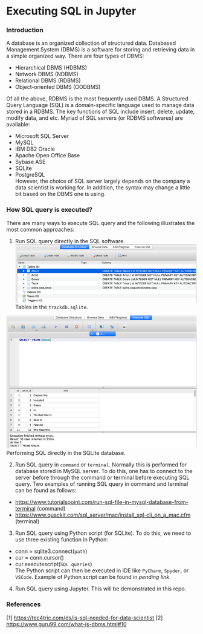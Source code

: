 # Executing SQL in Jupyter
### Introduction
A database is an organized collection of structured data. Databased Management System (DBMS) is a software for storing and retrieving data in a simple organized way. There are four types of DBMS: <br/>
* Hierarchical DBMS (HDBMS)
* Network DBMS (NDBMS)
* Relational DBMS (RDBMS)
* Object-oriented DBMS (OODBMS) <br/>

Of all the above, RDBMS is the most frequently used DBMS. A Structured Query Language (SQL) is a domain-specific language used to manage data stored in a RDBMS. The key functions of SQL include insert, delete, update, modify data, and etc. Myriad of SQL servers (or RDBMS softwares) are available: <br/>

* Microsoft SQL Server
* MySQL
* IBM DB2 Oracle
* Apache Open Office Base
* Sybase ASE
* SQLite
* PostgreSQL <br/>
However, the choice of SQL server largely depends on the company a data scientist is working for. In addition, the syntax may change a little bit based on the DBMS one is using.

### How SQL query is executed?
There are many ways to execute SQL query and the following illustrates the most common approaches:
1. Run SQL query directly in the SQL software.
![Tables in SQLite](/img/sqlite_01.png)<br/>
Tables in the `trackdb.sqlite`.<br/>

![Execute SQL query in SQLite](/img/sqlite_02.png)
Performing SQL directly in the SQLite database.<br/>

2. Run SQL query in `command` or `terminal`. Normally this is performed for database stored in MySQL server. To do this, one has to connect to the server before through the command or terminal before executing SQL query. Two examples of running SQL query in command and terminal can be found as follows:
* https://www.tutorialspoint.com/run-sql-file-in-mysql-database-from-terminal (command)
* https://www.quackit.com/sql_server/mac/install_sql-cli_on_a_mac.cfm (terminal)

3. Run SQL query using Python script (for SQLite). To do this, we need to use three existing function in Python:
* conn = sqlite3.connect(`path`)
* cur = conn.cursor() 
* cur.executescript(`SQL queries`)<br/>
The Python script can then be executed in IDE like `PyCharm`, `Spyder`, or `VSCode`. Example of Python script can be found in *pending link*

4. Run SQL query using Jupyter. This will be demonstrated in this repo.

### References
[1] https://tec4tric.com/ds/is-sql-needed-for-data-scientist
[2] https://www.guru99.com/what-is-dbms.html#10

